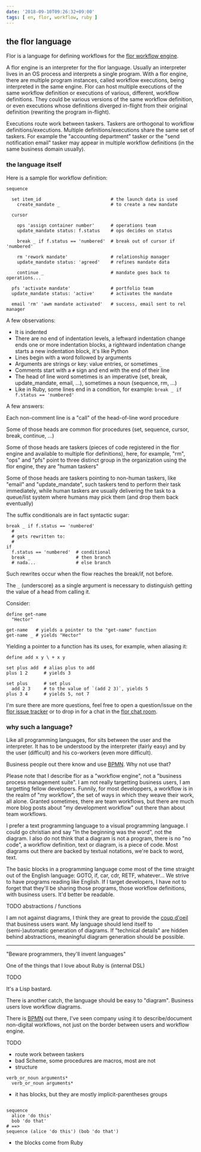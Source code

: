 ```yaml
---
date: '2018-09-10T09:26:32+09:00'
tags: [ en, flor, workflow, ruby ]
---
```


## the flor language

Flor is a language for defining workflows for the [flor workflow engine](https://github.com/floraison/flor).

A flor engine is an interpreter for the flor language. Usually an interpreter lives in an OS process and interprets a single program. With a flor engine, there are multiple program instances, called workflow executions, being interpreted in the same engine. Flor can host multiple executions of the same workflow definition or executions of various, different, workflow definitions. They could be various versions of the same workflow definition, or even executions whose definitions diverged in-flight from their original definition (rewriting the program in-flight).

Executions route work between taskers. Taskers are orthogonal to workflow definitions/executions. Multiple definitions/executions share the same set of taskers. For example the "accounting department" tasker or the "send notification email" tasker may appear in multiple workflow definitions (in the same business domain usually).


### the language itself

Here is a sample flor workflow definition:

<pre><code class="python">sequence

  set item_id                          # the launch data is used
    create_mandate _                   # to create a new mandate

  cursor

    ops 'assign container number'      # operations team
    update_mandate status: f.status    # ops decides on status

    break _ if f.status == 'numbered'  # break out of cursor if 'numbered'

    rm 'rework mandate'                # relationship manager
    update_mandate status: 'agreed'    # refines mandate data

    continue _                         # mandate goes back to operations...

  pfs 'activate mandate'               # portfolio team
  update_mandate status: 'active'      # activates the mandate

  email 'rm' 'awm mandate activated'   # success, email sent to rel manager
</code></pre>

A few observations:

- It is indented
- There are no end of indentation levels, a leftward indentation change ends one or more indentation blocks, a rightward indentation change starts a new indentation block, it's like Python
- Lines begin with a word followed by arguments
- Arguments are strings or key: value entries, or sometimes `_`
- Comments start with a `#` sign and end with the end of their line
- The head of line word sometimes is an imperative (set, break, update_mandate, email, ...), sometimes a noun (sequence, rm, ...)
- Like in Ruby, some lines end in a condition, for example: `break _ if f.status == 'numbered'`

A few answers:

Each non-comment line is a "call" of the head-of-line word procedure

Some of those heads are common flor procedures (set, sequence, cursor, break, continue, ...)

Some of those heads are taskers (pieces of code registered in the flor engine and available to multiple flor definitions), here, for example, "rm", "ops" and "pfs" point to three distinct group in the organization using the flor engine, they are "human taskers"

Some of those heads are taskers pointing to non-human taskers, like "email" and "update_mandate", such taskers tend to perform their task immediately, while human taskers are usually delivering the task to a queue/list system where humans may pick them (and drop them back eventually)

The suffix conditionals are in fact syntactic sugar:

<pre><code class="python">break _ if f.status == 'numbered'
  #
  # gets rewritten to:
  #
if
  f.status == 'numbered'  # conditional
  break _                 # then branch
  # nada...               # else branch
</code></pre>

Such rewrites occur when the flow reaches the break/if, not before.

The `_` (underscore) as a single argument is necessary to distinguish getting the value of a head from calling it.

Consider:

<pre><code class="python">define get-name
  "Hector"

get-name   # yields a pointer to the "get-name" function
get-name _ # yields "Hector"
</code></pre>

Yielding a pointer to a function has its uses, for example, when aliasing it:

<pre><code class="python">define add x y \ + x y

set plus add  # alias plus to add
plus 1 2      # yields 3

set plus      # set plus
  add 2 3     # to the value of `(add 2 3)`, yields 5
plus 3 4      # yields 5, not 7
</code></pre>

I'm sure there are more questions, feel free to open a question/issue on the [flor issue tracker](https://github.com/floraison/flor/issues) or to drop in for a chat in the [flor chat room](https://gitter.im/floraison/flor).


### why such a language?

Like all programming languages, flor sits between the user and the interpreter.  It has to be understood by the interpreter (fairly easy) and by the user (difficult) and his co-workers (even more difficult).

Business people out there know and use [BPM](https://en.wikipedia.org/wiki/Business_Process_Model_and_Notation)[N](http://mainthing.ru/). Why not use that?

Please note that I describe flor as a "workflow engine", not a "business process management suite". I am not really targetting business users, I am targetting fellow developers. Funnily, for most developpers, a workflow is in the realm of "my workflow", the set of ways in which they weave their work, all alone. Granted sometimes, there are team workflows, but there are much more blog posts about "my development workflow" out there than about team workflows.

I prefer a text programming language to a visual programming language. I could go christian and say "In the beginning was the word", not the diagram. I also do not think that a diagram is not a program, there is no "no code", a workflow definition, text or diagram, is a piece of code. Most diagrams out there are backed by textual notations, we're back to word, text.

The basic blocks in a programming language come most of the time straight out of the English language: GOTO, if, car, cdr, RETF, whatever... We strive to have programs reading like English. If I target developers, I have not to forget that they'll be sharing those programs, those workflow definitions, with business users. It'd better be readable.

TODO abstractions / functions

I am not against diagrams, I think they are great to provide the [coup d'oeil](https://en.wikipedia.org/wiki/Coup_d%27%C5%93il) that business users want. My language should lend itself to (semi-)automatic generation of diagrams. If "technical details" are hidden behind abstractions, meaningful diagram generation should be possible.

<hr>

"Beware programmers, they'll invent languages"

One of the things that I love about Ruby is (internal DSL)

TODO

It's a Lisp bastard.

There is another catch, the language should be easy to "diagram". Business users love workflow diagrams.

There is [BPMN](https://en.wikipedia.org/wiki/Business_Process_Model_and_Notation) out there, I've seen company using it to describe/document non-digital workflows, not just on the border between users and workflow engine.

TODO

* route work between taskers
* bad Scheme, some procedures are macros, most are not
* structure

<pre><code class="python">verb_or_noun arguments*
  verb_or_noun arguments*
</code></pre>


* it has blocks, but they are mostly implicit-parentheses groups

<pre><code class="python">
sequence
  alice 'do this'
  bob 'do that'
# ==>
sequence (alice 'do this') (bob 'do that')
</code></pre>

* the blocks come from Ruby

